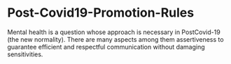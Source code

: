 # Post-Covid19-Promotion-Rules
Mental health is a question whose approach is necessary in PostCovid-19 (the new normality). There are many aspects among them assertiveness to guarantee efficient and respectful communication without damaging sensitivities.
